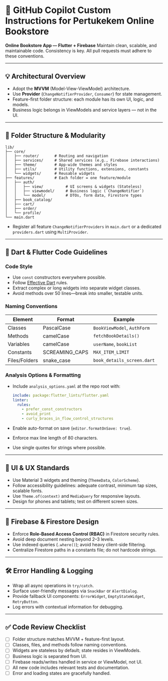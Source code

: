 # 📐 GitHub Copilot Custom Instructions for Pertukekem Online Bookstore

**Online Bookstore App — Flutter + Firebase**
Maintain clean, scalable, and maintainable code. Consistency is key. All pull requests must adhere to these conventions.

---

## 💡 Architectural Overview

- Adopt the **MVVM** (Model-View-ViewModel) architecture.
- Use **Provider** (`ChangeNotifierProvider`, `Consumer`) for state management.
- Feature-first folder structure: each module has its own UI, logic, and models.
- Business logic belongs in ViewModels and service layers — not in the UI.

---

## 📁 Folder Structure & Modularity

```
lib/
├── core/
│   ├── router/       # Routing and navigation
│   ├── services/     # Shared services (e.g., Firebase interactions)
│   ├── theme/        # App-wide themes and styles
│   ├── utils/        # Utility functions, extensions, constants
│   └── widgets/      # Reusable widgets
├── features/         # Each folder = one feature/module
│   ├── auth/
│   │   ├── view/          # UI screens & widgets (Stateless)
│   │   ├── viewmodel/     # Business logic (`ChangeNotifier`)
│   │   └── model/         # DTOs, form data, Firestore types
│   ├── book_catalog/
│   ├── cart/
│   ├── order/
│   └── profile/
└── main.dart
```

- Register all feature `ChangeNotifierProviders` in `main.dart` or a dedicated `providers.dart` using `MultiProvider`.

---

## 🧠 Dart & Flutter Code Guidelines

### Code Style

- Use `const` constructors everywhere possible.
- Follow [Effective Dart](https://dart.dev/guides/language/effective-dart) rules.
- Extract complex or long widgets into separate widget classes.
- Avoid methods over 50 lines—break into smaller, testable units.

### Naming Conventions

| Element       | Format         | Example                     |
| ------------- | -------------- | --------------------------- |
| Classes       | PascalCase     | `BookViewModel`, `AuthForm` |
| Methods       | camelCase      | `fetchBookDetails()`        |
| Variables     | camelCase      | `userName`, `bookList`      |
| Constants     | SCREAMING_CAPS | `MAX_ITEM_LIMIT`            |
| Files/Folders | snake_case     | `book_details_screen.dart`  |

### Analysis Options & Formatting

- Include `analysis_options.yaml` at the repo root with:

  ```yaml
  include: package:flutter_lints/flutter.yaml
  linter:
    rules:
      - prefer_const_constructors
      - avoid_print
      - curly_braces_in_flow_control_structures
  ```

- Enable auto-format on save (`editor.formatOnSave: true`).
- Enforce max line length of 80 characters.
- Use single quotes for strings where possible.

---

## 🎨 UI & UX Standards

- Use Material 3 widgets and theming (`ThemeData`, `ColorScheme`).
- Follow accessibility guidelines: adequate contrast, minimum tap sizes, scalable fonts.
- Use `Theme.of(context)` and `MediaQuery` for responsive layouts.
- Design for phones and tablets; test on different screen sizes.

---

## 🔐 Firebase & Firestore Design

- Enforce **Role-Based Access Control (RBAC)** in Firestore security rules.
- Avoid deep document nesting beyond 2–3 levels.
- Use indexed queries (`.where()`); avoid heavy client-side filtering.
- Centralize Firestore paths in a constants file; do not hardcode strings.

---

## 🛠 Error Handling & Logging

- Wrap all async operations in `try/catch`.
- Surface user-friendly messages via `SnackBar` or `AlertDialog`.
- Provide fallback UI components: `ErrorWidget`, `EmptyStateWidget`, `RetryButton`.
- Log errors with contextual information for debugging.

---

## ✅ Code Review Checklist

- [ ] Folder structure matches MVVM + feature-first layout.
- [ ] Classes, files, and methods follow naming conventions.
- [ ] Widgets are stateless by default; state resides in ViewModels.
- [ ] Business logic is separated from UI.
- [ ] Firebase reads/writes handled in service or ViewModel, not UI.
- [ ] All new code includes relevant tests and documentation.
- [ ] Error and loading states are gracefully handled.

